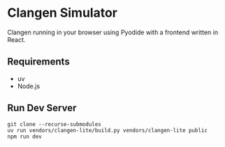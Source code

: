 # Clangen Simulator

Clangen running in your browser using Pyodide with a frontend written in React.

## Requirements
* uv
* Node.js

## Run Dev Server

```
git clone --recurse-submodules
uv run vendors/clangen-lite/build.py vendors/clangen-lite public
npm run dev
```
